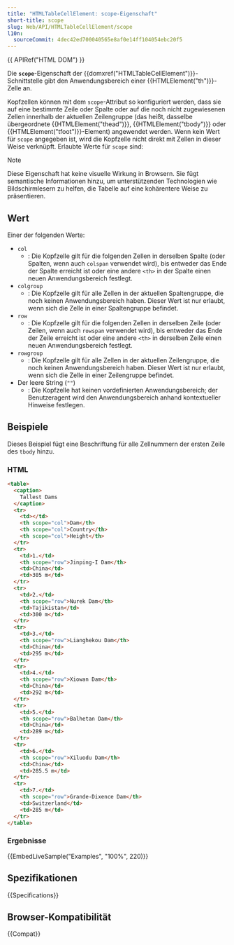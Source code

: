 ```yaml
---
title: "HTMLTableCellElement: scope-Eigenschaft"
short-title: scope
slug: Web/API/HTMLTableCellElement/scope
l10n:
  sourceCommit: 4dec42ed700040565e8af0e14ff104054ebc20f5
---
```


{{ APIRef("HTML DOM") }}

Die **`scope`**-Eigenschaft der {{domxref("HTMLTableCellElement")}}-Schnittstelle gibt den Anwendungsbereich einer {{HTMLElement("th")}}-Zelle an.

Kopfzellen können mit dem `scope`-Attribut so konfiguriert werden, dass sie auf eine bestimmte Zeile oder Spalte oder auf die noch nicht zugewiesenen Zellen innerhalb der aktuellen Zeilengruppe (das heißt, dasselbe übergeordnete {{HTMLElement("thead")}}, {{HTMLElement("tbody")}} oder {{HTMLElement("tfoot")}}-Element) angewendet werden. Wenn kein Wert für `scope` angegeben ist, wird die Kopfzelle nicht direkt mit Zellen in dieser Weise verknüpft. Erlaubte Werte für `scope` sind:

> [!NOTE]
> Diese Eigenschaft hat keine visuelle Wirkung in Browsern. Sie fügt semantische Informationen hinzu, um unterstützenden Technologien wie Bildschirmlesern zu helfen, die Tabelle auf eine kohärentere Weise zu präsentieren.

## Wert

Einer der folgenden Werte:

- `col`
  - : Die Kopfzelle gilt für die folgenden Zellen in derselben Spalte (oder Spalten, wenn auch `colspan` verwendet wird), bis entweder das Ende der Spalte erreicht ist oder eine andere `<th>` in der Spalte einen neuen Anwendungsbereich festlegt.
- `colgroup`
  - : Die Kopfzelle gilt für alle Zellen in der aktuellen Spaltengruppe, die noch keinen Anwendungsbereich haben. Dieser Wert ist nur erlaubt, wenn sich die Zelle in einer Spaltengruppe befindet.
- `row`
  - : Die Kopfzelle gilt für die folgenden Zellen in derselben Zeile (oder Zeilen, wenn auch `rowspan` verwendet wird), bis entweder das Ende der Zeile erreicht ist oder eine andere `<th>` in derselben Zeile einen neuen Anwendungsbereich festlegt.
- `rowgroup`
  - : Die Kopfzelle gilt für alle Zellen in der aktuellen Zeilengruppe, die noch keinen Anwendungsbereich haben. Dieser Wert ist nur erlaubt, wenn sich die Zelle in einer Zeilengruppe befindet.
- Der leere String (`""`)
  - : Die Kopfzelle hat keinen vordefinierten Anwendungsbereich; der Benutzeragent wird den Anwendungsbereich anhand kontextueller Hinweise festlegen.

## Beispiele

Dieses Beispiel fügt eine Beschriftung für alle Zellnummern der ersten Zeile des `tbody` hinzu.

### HTML

```html
<table>
  <caption>
    Tallest Dams
  </caption>
  <tr>
    <td></td>
    <th scope="col">Dam</th>
    <th scope="col">Country</th>
    <th scope="col">Height</th>
  </tr>
  <tr>
    <td>1.</td>
    <th scope="row">Jinping-I Dam</th>
    <td>China</td>
    <td>305 m</td>
  </tr>
  <tr>
    <td>2.</td>
    <th scope="row">Nurek Dam</th>
    <td>Tajikistan</td>
    <td>300 m</td>
  </tr>
  <tr>
    <td>3.</td>
    <th scope="row">Lianghekou Dam</th>
    <td>China</td>
    <td>295 m</td>
  </tr>
  <tr>
    <td>4.</td>
    <th scope="row">Xiowan Dam</th>
    <td>China</td>
    <td>292 m</td>
  </tr>
  <tr>
    <td>5.</td>
    <th scope="row">Balhetan Dam</th>
    <td>China</td>
    <td>289 m</td>
  </tr>
  <tr>
    <td>6.</td>
    <th scope="row">Xiluodu Dam</th>
    <td>China</td>
    <td>285.5 m</td>
  </tr>
  <tr>
    <td>7.</td>
    <th scope="row">Grande-Dixence Dam</th>
    <td>Switzerland</td>
    <td>285 m</td>
  </tr>
</table>
```

### Ergebnisse

{{EmbedLiveSample("Examples", "100%", 220)}}

## Spezifikationen

{{Specifications}}

## Browser-Kompatibilität

{{Compat}}
